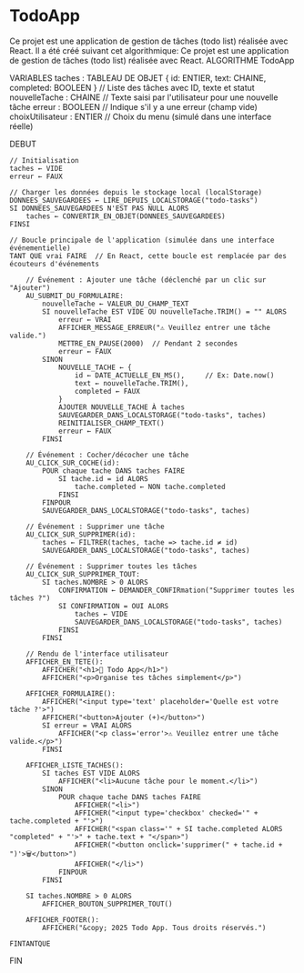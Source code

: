 # TodoApp
Ce projet est une application de gestion de tâches (todo list) réalisée avec React.
Il a été créé suivant cet algorithmique:
Ce projet est une application de gestion de tâches (todo list) réalisée avec React.
ALGORITHME TodoApp

VARIABLES
    taches : TABLEAU DE OBJET { id: ENTIER, text: CHAINE, completed: BOOLEEN }  // Liste des tâches avec ID, texte et statut
    nouvelleTache : CHAINE       // Texte saisi par l'utilisateur pour une nouvelle tâche
    erreur : BOOLEEN             // Indique s'il y a une erreur (champ vide)
    choixUtilisateur : ENTIER    // Choix du menu (simulé dans une interface réelle)

DEBUT

    // Initialisation
    taches ← VIDE
    erreur ← FAUX

    // Charger les données depuis le stockage local (localStorage)
    DONNEES_SAUVEGARDEES ← LIRE_DEPUIS_LOCALSTORAGE("todo-tasks")
    SI DONNEES_SAUVEGARDEES N'EST PAS NULL ALORS
        taches ← CONVERTIR_EN_OBJET(DONNEES_SAUVEGARDEES)
    FINSI

    // Boucle principale de l'application (simulée dans une interface événementielle)
    TANT QUE vrai FAIRE  // En React, cette boucle est remplacée par des écouteurs d'événements

        // Événement : Ajouter une tâche (déclenché par un clic sur "Ajouter")
        AU_SUBMIT_DU_FORMULAIRE:
            nouvelleTache ← VALEUR_DU_CHAMP_TEXT
            SI nouvelleTache EST VIDE OU nouvelleTache.TRIM() = "" ALORS
                erreur ← VRAI
                AFFICHER_MESSAGE_ERREUR("⚠️ Veuillez entrer une tâche valide.")
                METTRE_EN_PAUSE(2000)  // Pendant 2 secondes
                erreur ← FAUX
            SINON
                NOUVELLE_TACHE ← {
                    id ← DATE_ACTUELLE_EN_MS(),     // Ex: Date.now()
                    text ← nouvelleTache.TRIM(),
                    completed ← FAUX
                }
                AJOUTER NOUVELLE_TACHE À taches
                SAUVEGARDER_DANS_LOCALSTORAGE("todo-tasks", taches)
                REINITIALISER_CHAMP_TEXT()
                erreur ← FAUX
            FINSI

        // Événement : Cocher/décocher une tâche
        AU_CLICK_SUR_COCHE(id):
            POUR chaque tache DANS taches FAIRE
                SI tache.id = id ALORS
                    tache.completed ← NON tache.completed
                FINSI
            FINPOUR
            SAUVEGARDER_DANS_LOCALSTORAGE("todo-tasks", taches)

        // Événement : Supprimer une tâche
        AU_CLICK_SUR_SUPPRIMER(id):
            taches ← FILTRER(taches, tache => tache.id ≠ id)
            SAUVEGARDER_DANS_LOCALSTORAGE("todo-tasks", taches)

        // Événement : Supprimer toutes les tâches
        AU_CLICK_SUR_SUPPRIMER_TOUT:
            SI taches.NOMBRE > 0 ALORS
                CONFIRMATION ← DEMANDER_CONFIRmation("Supprimer toutes les tâches ?")
                SI CONFIRMATION = OUI ALORS
                    taches ← VIDE
                    SAUVEGARDER_DANS_LOCALSTORAGE("todo-tasks", taches)
                FINSI
            FINSI

        // Rendu de l'interface utilisateur
        AFFICHER_EN_TETE():
            AFFICHER("<h1>📝 Todo App</h1>")
            AFFICHER("<p>Organise tes tâches simplement</p>")

        AFFICHER_FORMULAIRE():
            AFFICHER("<input type='text' placeholder='Quelle est votre tâche ?'>")
            AFFICHER("<button>Ajouter (+)</button>")
            SI erreur = VRAI ALORS
                AFFICHER("<p class='error'>⚠️ Veuillez entrer une tâche valide.</p>")
            FINSI

        AFFICHER_LISTE_TACHES():
            SI taches EST VIDE ALORS
                AFFICHER("<li>Aucune tâche pour le moment.</li>")
            SINON
                POUR chaque tache DANS taches FAIRE
                    AFFICHER("<li>")
                    AFFICHER("<input type='checkbox' checked='" + tache.completed + "'>")
                    AFFICHER("<span class='" + SI tache.completed ALORS "completed" + "'>" + tache.text + "</span>")
                    AFFICHER("<button onclick='supprimer(" + tache.id + ")'>🗑️</button>")
                    AFFICHER("</li>")
                FINPOUR
            FINSI

        SI taches.NOMBRE > 0 ALORS
            AFFICHER_BOUTON_SUPPRIMER_TOUT()

        AFFICHER_FOOTER():
            AFFICHER("&copy; 2025 Todo App. Tous droits réservés.")

    FINTANTQUE

FIN
